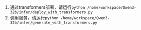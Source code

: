 1. 通过transformers部署，请运行`python /home/workspace/Qwen3-32b/infer/deploy_with_transformers.py`
2. 调用服务，请运行`python /home/workspace/Qwen3-32b/infer/generate_with_transformers.py`